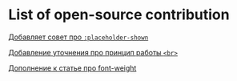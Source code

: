 # List of open-source contribution
[Добавляет совет про `:placeholder-shown`](https://github.com/doka-guide/content/pull/2787)

[Добавление уточнения про принцип работы `<br>`](https://github.com/doka-guide/content/pull/2512)

[Дополнение к статье про font-weight](https://github.com/doka-guide/content/issues/2466)
